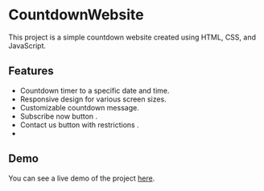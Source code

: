 # CountdownWebsite

This project is a simple countdown website created using HTML, CSS, and JavaScript.

## Features

- Countdown timer to a specific date and time.
- Responsive design for various screen sizes.
- Customizable countdown message.
- Subscribe now button .
- Contact us button with restrictions .
- 
## Demo

You can see a live demo of the project [here](https://mixalis-tara.github.io/CountdownWebsite/).
